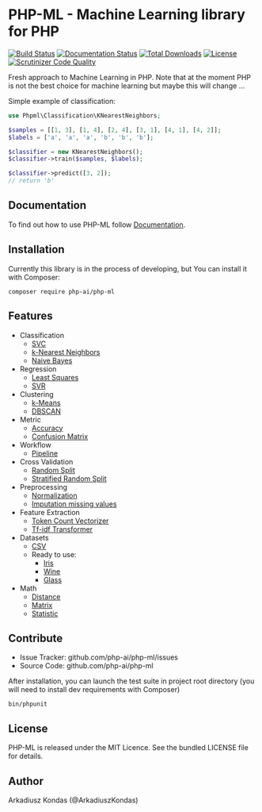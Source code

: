 # PHP-ML - Machine Learning library for PHP

[![Build Status](https://scrutinizer-ci.com/g/php-ai/php-ml/badges/build.png?b=develop)](https://scrutinizer-ci.com/g/php-ai/php-ml/build-status/develop)
[![Documentation Status](https://readthedocs.org/projects/php-ml/badge/?version=develop)](http://php-ml.readthedocs.org/en/develop/?badge=develop)
[![Total Downloads](https://poser.pugx.org/php-ai/php-ml/downloads.svg)](https://packagist.org/packages/php-ai/php-ml)
[![License](https://poser.pugx.org/php-ai/php-ml/license.svg)](https://packagist.org/packages/php-ai/php-ml)
[![Scrutinizer Code Quality](https://scrutinizer-ci.com/g/php-ai/php-ml/badges/quality-score.png?b=develop)](https://scrutinizer-ci.com/g/php-ai/php-ml/?branch=develop)

Fresh approach to Machine Learning in PHP. Note that at the moment PHP is not the best choice for machine learning but maybe this will change ...

Simple example of classification:
```php
use Phpml\Classification\KNearestNeighbors;

$samples = [[1, 3], [1, 4], [2, 4], [3, 1], [4, 1], [4, 2]];
$labels = ['a', 'a', 'a', 'b', 'b', 'b'];

$classifier = new KNearestNeighbors();
$classifier->train($samples, $labels);

$classifier->predict([3, 2]); 
// return 'b'
```

## Documentation

To find out how to use PHP-ML follow [Documentation](http://php-ml.readthedocs.org/).

## Installation

Currently this library is in the process of developing, but You can install it with Composer:

```
composer require php-ai/php-ml
```

## Features

* Classification
    * [SVC](machine-learning/classification/svc/)
    * [k-Nearest Neighbors](machine-learning/classification/k-nearest-neighbors/)
    * [Naive Bayes](machine-learning/classification/naive-bayes/)
* Regression
    * [Least Squares](machine-learning/regression/least-squares/)
    * [SVR](machine-learning/regression/svr/)
* Clustering
    * [k-Means](machine-learning/clustering/k-means/)
    * [DBSCAN](machine-learning/clustering/dbscan/)
* Metric
    * [Accuracy](machine-learning/metric/accuracy/)
    * [Confusion Matrix](machine-learning/metric/confusion-matrix/)
* Workflow
    * [Pipeline](machine-learning/workflow/pipeline)
* Cross Validation
    * [Random Split](machine-learning/cross-validation/random-split/)
    * [Stratified Random Split](machine-learning/cross-validation/stratified-random-split/)
* Preprocessing
    * [Normalization](machine-learning/preprocessing/normalization/)
    * [Imputation missing values](machine-learning/preprocessing/imputation-missing-values/)
* Feature Extraction
    * [Token Count Vectorizer](machine-learning/feature-extraction/token-count-vectorizer/)
    * [Tf-idf Transformer](machine-learning/feature-extraction/tf-idf-transformer/)
* Datasets
    * [CSV](machine-learning/datasets/csv-dataset/)
    * Ready to use:
        * [Iris](machine-learning/datasets/demo/iris/)
        * [Wine](machine-learning/datasets/demo/wine/)
        * [Glass](machine-learning/datasets/demo/glass/)
* Math
    * [Distance](math/distance/)
    * [Matrix](math/matrix/)
    * [Statistic](math/statistic/)
    

## Contribute

- Issue Tracker: github.com/php-ai/php-ml/issues
- Source Code: github.com/php-ai/php-ml

After installation, you can launch the test suite in project root directory (you will need to install dev requirements with Composer)

```
bin/phpunit
```

## License

PHP-ML is released under the MIT Licence. See the bundled LICENSE file for details.

## Author

Arkadiusz Kondas (@ArkadiuszKondas)
